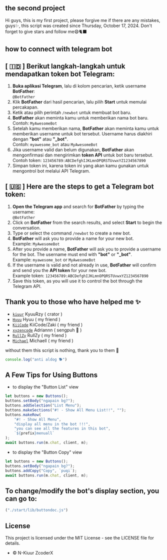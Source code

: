 ## the second project
Hi guys, this is my first project, please forgive me if there are any mistakes, guys✨, this script was created since Thursday, October 17, 2024. Don't forget to give stars and follow me😄🐈‍⬛

## how to connect with telegram bot
## [ 🇮🇩 ] Berikut langkah-langkah untuk mendapatkan token bot Telegram:
1. **Buka aplikasi Telegram**, lalu di kolom pencarian, ketik username **BotFather**:  
   `@BotFather`
2. Klik **BotFather** dari hasil pencarian, lalu pilih **Start** untuk memulai percakapan.
3. Ketik atau pilih perintah `/newbot` untuk membuat bot baru.
4. **BotFather** akan meminta kamu untuk memberikan nama bot baru.  
   Contoh: `MyAwesomeBot`
5. Setelah kamu memberikan nama, **BotFather** akan meminta kamu untuk memberikan username untuk bot tersebut. Username harus diakhiri dengan **"bot"** atau **"_bot"**.  
   Contoh: `myawesome_bot` atau `MyAwesomeBot`
6. Jika username valid dan belum digunakan, **BotFather** akan mengonfirmasi dan mengirimkan **token API** untuk bot baru tersebut.  
   Contoh token: `123456789:ABCDefghIJKLmnOPQRSTUvwxYZ1234567890`
7. Simpan token ini, karena token ini yang akan kamu gunakan untuk mengontrol bot melalui API Telegram.

## [ 🇺🇸 ] Here are the steps to get a Telegram bot token:
1. **Open the Telegram app** and search for **BotFather** by typing the username:  
   `@BotFather`
2. Click on **BotFather** from the search results, and select **Start** to begin the conversation.
3. Type or select the command `/newbot` to create a new bot.
4. **BotFather** will ask you to provide a name for your new bot.  
   Example: `MyAwesomeBot`
5. After you provide a name, **BotFather** will ask you to provide a username for the bot. The username must end with **"bot"** or **"_bot"**.  
   Example: `myawesome_bot` or `MyAwesomeBot`
6. If the username is valid and not already in use, **BotFather** will confirm and send you the **API token** for your new bot.  
   Example token: `123456789:ABCDefghIJKLmnOPQRSTUvwxYZ1234567890`
7. Save this token, as you will use it to control the bot through the Telegram API.

## Thank you to those who have helped me ✨

- [`kiuur`](https://github.com/kiuur) KyuuRzy ( crator )
- [`Hyuu`](https://github.com/hyuux) Hyuu ( my friend )
- [`KiiCode`](https://github.com/mdzakidev) KiiCode/Zaki ( my friend )
- [`xyzencode`](https://github.com/xyzencode) Adriannn ( sengpuh 🥶 )
- [`RullZy`](https://github.com/rlzyy) RullZy ( my friend )
- [`Michael`](https://github.com/michaeljerrr) Michaell ( my friend )

without them this script is nothing, thank you to them 💫

```javascript
console.log("anti aldog 🐕")
```

## A Few Tips for Using Buttons
- to display the "Button List" view
```javascript
let buttons = new Buttons();
buttons.setBody("ngapain bg?");
buttons.addSelection("List Menu");
buttons.makeSections("#! - Show All Menu List!!", "");
buttons.makeRow(
    "#! - Show All Menu",
    "display all menu in the bot !!!",
    "you can see all the features in this bot",
    `${prefix}menuall`
);
await buttons.run(m.chat, client, m);
```
- to display the "Button Copy" view
```javascript
let buttons = new Buttons();   
buttons.setBody("ngapain bg?");
buttons.addCopy("Copy", `puqi`);
await buttons.run(m.chat, client, m);
```
## To change/modify the bot's display section, you can go to:
```javascript
("./start/lib/buttondoc.js")
```

## License

This project is licensed under the MIT License - see the LICENSE file for details.






 

* © N-Kiuur ZcoderX
